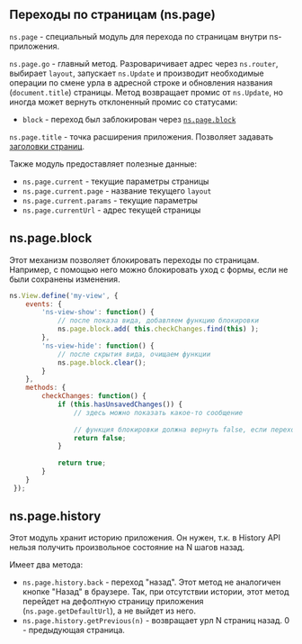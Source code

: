 ## Переходы по страницам (ns.page)

`ns.page` - специальный модуль для перехода по страницам внутри ns-приложения.

`ns.page.go` - главный метод. Разроваричивает адрес через `ns.router`, выбирает `layout`, запускает `ns.Update` и
производит необходимые операции по смене урла в адресной строке и обновления названия (`document.title`) страницы.
Метод возвращает промис от `ns.Update`, но иногда может вернуть отклоненный промис со статусами:
 - `block` - переход был заблокирован через [`ns.page.block`](#nspageblock)
 
`ns.page.title` - точка расширения приложения. Позволяет задавать [заголовки страниц](./ns.init.md#Заголовок-страницы).
 
Также модуль предоставляет полезные данные:
 - `ns.page.current` - текущие параметры страницы
  - `ns.page.current.page` - название текущего `layout`
  - `ns.page.current.params` - текущие параметры
 - `ns.page.currentUrl` - адрес текущей страницы
 
 
## ns.page.block

Этот механизм позволяет блокировать переходы по страницам.
Например, с помощью него можно блокировать уход с формы, если не были сохранены изменения.

```js
ns.View.define('my-view', {
    events: {
        'ns-view-show': function() {
            // после показа вида, добавляем функцию блокировки
            ns.page.block.add( this.checkChanges.find(this) );
        },
        'ns-view-hide': function() {
            // после скрытия вида, очищаем функции
            ns.page.block.clear();
        }
    },
    methods: {
        checkChanges: function() {
            if (this.hasUnsavedChanges()) {
                // здесь можно показать какое-то сообщение
                 
                // функция блокировки должна вернуть false, если переход нельзя осуществить
                return false;
            }
            
            return true;
        }
    }
 });
```

## ns.page.history

Этот модуль хранит историю приложения.
Он нужен, т.к. в History API нельзя получить произвольное состояние на N шагов назад.
 
Имеет два метода:
 - `ns.page.history.back` - переход "назад". Этот метод не аналогичен кнопке "Назад" в браузере. Так, при отсутствии истории, этот метод перейдет на дефолтную страницу приложения (`ns.page.getDefaultUrl`), а не выйдет из него.
 - `ns.page.history.getPrevious(n)` - возвращает урл N страниц назад. 0 - предыдующая страница.
